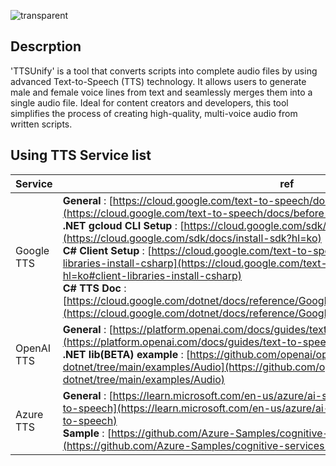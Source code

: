 ![transparent](https://capsule-render.vercel.app/api?type=transparent&text=TTSUnify&height=150&fontSize=60&desc=Development%20-%20only&descAlignY=85&descAlign=60)

## Descrption

'TTSUnify' is a tool that converts scripts into complete audio files by using advanced Text-to-Speech (TTS) technology. It allows users to generate male and female voice lines from text and seamlessly merges them into a single audio file. Ideal for content creators and developers, this tool simplifies the process of creating high-quality, multi-voice audio from written scripts.

## Using TTS Service list
|Service| ref |
|--|--|
| Google<br>TTS | **General** : [https://cloud.google.com/text-to-speech/docs/before-you-begin?hl=ko](https://cloud.google.com/text-to-speech/docs/before-you-begin?hl=ko) <br>**.NET gcloud CLI Setup** : [https://cloud.google.com/sdk/docs/install-sdk?hl=ko](https://cloud.google.com/sdk/docs/install-sdk?hl=ko)<br> **C# Client Setup** : [https://cloud.google.com/text-to-speech/docs/libraries?hl=ko#client-libraries-install-csharp](https://cloud.google.com/text-to-speech/docs/libraries?hl=ko#client-libraries-install-csharp)<br> **C# TTS Doc** : [https://cloud.google.com/dotnet/docs/reference/Google.Cloud.TextToSpeech.V1/latest/index](https://cloud.google.com/dotnet/docs/reference/Google.Cloud.TextToSpeech.V1/latest/index)|
| OpenAI<br>TTS | **General** : [https://platform.openai.com/docs/guides/text-to-speech/overview](https://platform.openai.com/docs/guides/text-to-speech/overview) <br>**.NET lib(BETA) example** : [https://github.com/openai/openai-dotnet/tree/main/examples/Audio](https://github.com/openai/openai-dotnet/tree/main/examples/Audio)|
| Azure<br>TTS | **General** : [https://learn.microsoft.com/en-us/azure/ai-services/speech-service/index-text-to-speech](https://learn.microsoft.com/en-us/azure/ai-services/speech-service/index-text-to-speech) <br>**Sample** : [https://github.com/Azure-Samples/cognitive-services-speech-sdk](https://github.com/Azure-Samples/cognitive-services-speech-sdk)|